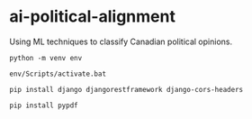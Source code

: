 # ai-political-alignment

Using ML techniques to classify Canadian political opinions.

```
python -m venv env
```

```
env/Scripts/activate.bat
```

```
pip install django djangorestframework django-cors-headers
```

```
pip install pypdf
```
